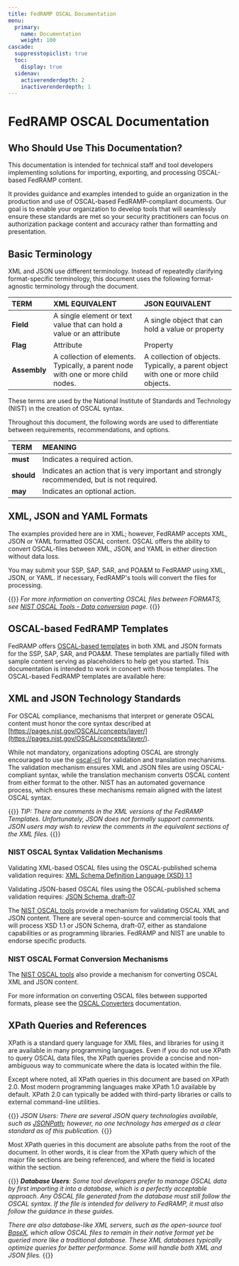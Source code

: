 ```yaml
---
title: FedRAMP OSCAL Documentation
menu:
  primary:
    name: Documentation
    weight: 100
cascade:
  suppresstopiclist: true
  toc:
    display: true
  sidenav:
    activerenderdepth: 2
    inactiverenderdepth: 1
---
```

# FedRAMP OSCAL Documentation

## Who Should Use This Documentation?

This documentation is intended for technical staff and tool developers implementing solutions for importing, exporting, and processing OSCAL-based FedRAMP content.

It provides guidance and examples intended to guide an organization in the production and use of OSCAL-based FedRAMP-compliant documents. Our goal is to enable your organization to develop tools that will seamlessly ensure these standards are met so your security practitioners can focus on authorization package content and accuracy rather than formatting and presentation.

## Basic Terminology

XML and JSON use different terminology. Instead of repeatedly clarifying format-specific terminology, this document uses the following format-agnostic terminology through the document. 

|**TERM**|**XML EQUIVALENT**|**JSON EQUIVALENT**|
| :- | :- | :- |
|**Field**|A single element or text value that can hold a value or an attribute|A single object that can hold a value or property|
|**Flag**|Attribute|Property|
|**Assembly**|A collection of elements. Typically, a parent node with one or more child nodes.|A collection of objects. Typically, a parent object with one or more child objects.|

These terms are used by the National Institute of Standards and Technology (NIST) in the creation of OSCAL syntax.

Throughout this document, the following words are used to differentiate between requirements, recommendations, and options.

|**TERM**|**MEANING**|
| :- | :- |
|**must**|Indicates a required action.|
|**should**|Indicates an action that is very important and strongly recommended, but is not required.|
|**may**|Indicates an optional action.|


## XML, JSON and YAML Formats

The examples provided here are in XML; however, FedRAMP accepts XML, JSON or YAML formatted OSCAL content. OSCAL offers the ability to convert OSCAL-files between XML, JSON, and YAML in either direction without data loss.

You may submit your SSP, SAP, SAR, and POA&M to FedRAMP using XML, JSON, or YAML. If necessary, FedRAMP's tools will convert the files for processing.

{{<callout>}}
_For more information on converting OSCAL files between FORMATS, see [NIST OSCAL Tools - Data conversion](https://pages.nist.gov/OSCAL/resources/tools/#data-conversion) page._
{{</callout>}}

## OSCAL-based FedRAMP Templates

FedRAMP offers [OSCAL-based templates](https://github.com/GSA/fedramp-automation/tree/master/dist/content/rev5/templates) in both XML and JSON formats for
the SSP, SAP, SAR, and POA&M. These templates are partially filled with
sample content serving as placeholders to help get you started. This
documentation is intended to work in concert with those templates. The
OSCAL-based FedRAMP templates are available here:

## XML and JSON Technology Standards

For OSCAL compliance, mechanisms that interpret or generate OSCAL
content must honor the core syntax described at
[https://pages.nist.gov/OSCAL/concepts/layer/](https://pages.nist.gov/OSCAL/concepts/layer/).

While not mandatory, organizations adopting OSCAL are strongly
encouraged to use the [oscal-cli](https://github.com/usnistgov/oscal-cli) for validation and translation
mechanisms. The validation mechanism ensures XML and JSON files are
using OSCAL-compliant syntax, while the translation mechanism converts
OSCAL content from either format to the other. NIST has an automated
governance process, which ensures these mechanisms remain aligned with
the latest OSCAL syntax.

{{<callout>}}
_TIP: There are comments in the XML versions of the FedRAMP Templates. Unfortunately, JSON does not formally support comments. JSON users may wish to review the comments in the equivalent sections of the XML files._
{{</callout>}}

### NIST OSCAL Syntax Validation Mechanisms

Validating XML-based OSCAL files using the OSCAL-published schema
validation requires: [XML Schema Definition Language (XSD) 1.1](https://www.w3.org/TR/xmlschema11-1/)

Validating JSON-based OSCAL files using the OSCAL-published schema
validation requires: [JSON Schema, draft-07](https://json-schema.org/specification-links#23draft-7)

The [NIST OSCAL tools](https://pages.nist.gov/OSCAL/resources/tools/#validation) provide a mechanism for validating OSCAL XML and JSON content. There are several open-source and commercial tools that will process XSD 1.1 or JSON Schema, draft-07, either as standalone capabilities or as programming libraries. FedRAMP and NIST are unable to endorse specific products.

### NIST OSCAL Format Conversion Mechanisms

The [NIST OSCAL tools](https://pages.nist.gov/OSCAL/resources/tools/#data-conversion) also provide a mechanism for converting OSCAL XML and JSON content.

For more information on converting OSCAL files between supported
formats, please see the [OSCAL Converters](https://pages.nist.gov/OSCAL/concepts/layer/overview/#oscal-converters) documentation.

## XPath Queries and References

XPath is a standard query language for XML files, and libraries for
using it are available in many programming languages. Even if you do not
use XPath to query OSCAL data files, the XPath queries provide a concise
and non-ambiguous way to communicate where the data is located within
the file.

Except where noted, all XPath queries in this document are based on
XPath 2.0. Most modern programming languages make XPath 1.0 available by
default. XPath 2.0 can typically be added with third-party libraries or
calls to external command-line utilities.

{{<callout>}}
_JSON Users: There are several JSON query technologies available, such as [JSONPath](https://restfulapi.net/json-jsonpath/); however, no one technology has emerged as a clear standard as of this publication._
{{</callout>}}

Most XPath queries in this document are absolute paths from the root of
the document. In other words, it is clear from the XPath query which of
the major file sections are being referenced,
and where the field is located within the section.

{{<callout>}}
_**Database Users**: Some tool developers prefer to manage OSCAL data by first importing it into a database, which is a perfectly acceptable approach. Any OSCAL file generated from the database must still follow the OSCAL syntax. If the file is intended for delivery to FedRAMP, it must also follow the guidance in these guides._

_There are also database-like XML servers, such as the open-source tool [BaseX](https://basex.org/), which allow OSCAL files to remain in their native format yet be queried more like a traditional database. These XML databases typically optimize queries for better performance. Some will handle both XML and JSON files._
{{</callout>}}
